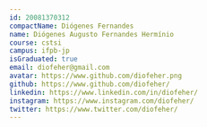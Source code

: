 ```yaml
---
id: 20081370312
compactName: Diógenes Fernandes
name: Diógenes Augusto Fernandes Hermínio
course: cstsi
campus: ifpb-jp
isGraduated: true
email: diofeher@gmail.com
avatar: https://www.github.com/diofeher.png
github: https://www.github.com/diofeher/
linkedin: https://www.linkedin.com/in/diofeher/
instagram: https://www.instagram.com/diofeher/
twitter: https://www.twitter.com/diofeher/
---
```

